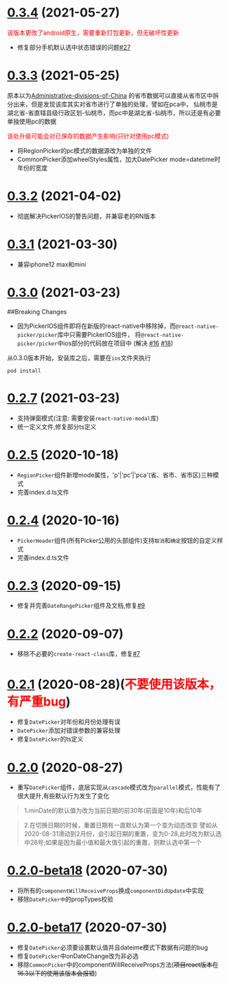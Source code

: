 # [0.3.4]() (2021-05-27)

<font color=red>该版本更改了android原生，需要重新打包更新，但无破坏性更新</font>

* 修复部分手机默认选中状态错误的问题[#27](https://github.com/yz1311/react-native-wheel-picker/issues/27)

# [0.3.3]() (2021-05-25)
原本以为[Administrative-divisions-of-China](https://github.com/modood/Administrative-divisions-of-China)
的省市数据可以直接从省市区中拆分出来，但是发现该库其实对省市进行了单独的处理，譬如在pca中，
仙桃市是湖北省-省直辖县级行政区划-仙桃市，而pc中是湖北省-仙桃市，所以还是有必要单独使用pc的数据

<font color=red>该处升级可能会对已保存的数据产生影响(只针对使用pc模式)</font>

* 将RegionPicker的pc模式的数据源改为单独的文件
* CommonPicker添加wheelStyles属性，加大DatePicker mode=datetime时年份的宽度

# [0.3.2]() (2021-04-02)
* 彻底解决PickerIOS的警告问题，并兼容老的RN版本

# [0.3.1]() (2021-03-30)
* 兼容iphone12 max和mini

# [0.3.0]() (2021-03-23)
##Breaking Changes
* 因为PickerIOS组件即将在新版的react-native中移除掉，而`@react-native-picker/picker`库中只需要PickerIOS组件，
  将`@react-native-picker/picker`中ios部分的代码放在项目中 (解决 [#16](https://github.com/yz1311/react-native-wheel-picker/issues/16) [#18](https://github.com/yz1311/react-native-wheel-picker/issues/18))
  
从0.3.0版本开始，安装库之后，需要在`ios`文件夹执行
```
pod install
```


# [0.2.7]() (2021-03-23)
* 支持弹窗模式(注意: 需要安装`react-native-modal`库)
* 统一定义文件,修复部分ts定义

# [0.2.5]() (2020-10-18)
* `RegionPicker`组件新增mode属性，'p'|'pc'|'pca'(省、省市、省市区)三种模式
* 完善index.d.ts文件

# [0.2.4]() (2020-10-16)
* `PickerHeader`组件(所有Picker公用的头部组件)支持`取消`和`确定`按钮的自定义样式
* 完善index.d.ts文件

# [0.2.3]() (2020-09-15)
* 修复并完善`DateRangePicker`组件及文档,修复[#9](https://github.com/yz1311/react-native-wheel-picker/issues/9)

# [0.2.2]() (2020-09-07)
* 移除不必要的`create-react-class`库，修复[#7](https://github.com/yz1311/react-native-wheel-picker/issues/7)

# [0.2.1]() (2020-08-28)(<font color="red">不要使用该版本，有严重bug</font>)
* 修复`DatePicker`对年份和月份处理有误
* `DatePicker`添加对错误参数的兼容处理 
* 修复`DatePicker`的ts定义

# [0.2.0]() (2020-08-27)
* 重写`DatePicker`组件，底层实现从`cascade`模式改为`parallel`模式，性能有了很大提升,有些默认行为发生了变化
  
> 1.minDate的默认值为改为当前日期的前30年(前面是10年)和后10年

> 2.在切换日期的时候，重置日期有一直默认为第一个变为动态改变
    譬如从2020-08-31滑动到2月份，会引起日期的重置，变为0-28,此时改为默认选中28号;如果是因为最小值和最大值引起的重置，则默认选中第一个

# [0.2.0-beta18]() (2020-07-30)
* 将所有的`componentWillReceiveProps`换成`componentDidUpdate`中实现
* 移除`DatePicker中`的propTypes校验

# [0.2.0-beta17]() (2020-07-30)

* 修复`DatePicker`必须要设置默认值并且dateime模式下数据有问题的bug
* 修复`DatePicker`中onDateChange改为非必选
* 移除`CommonPicker`中的componentWillReceiveProps方法(~~项目react版本在16.3以下的使用该版本会报错~~)
